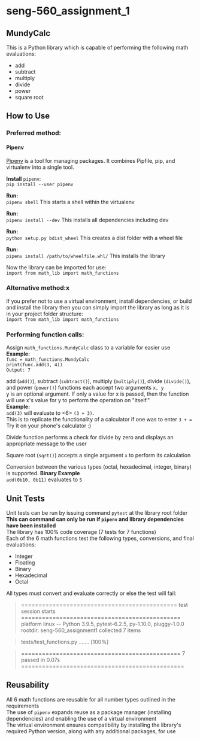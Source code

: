 # seng-560_assignment_1

## MundyCalc

This is a Python library which is capable of performing the following math evaluations:
* add
* subtract
* multiply
* divide
* power
* square root

## How to Use
### Preferred method:
#### Pipenv
[Pipenv](https://pipenv.pypa.io/en/latest/) is a tool for managing packages. It combines Pipfile, pip, and virtualenv into a single tool.

**Install** `pipenv`:  
`pip install --user pipenv`

**Run:**  
`pipenv shell` This starts a shell within the virtualenv

**Run:**  
`pipenv install --dev` This installs all dependencies including dev

**Run:**  
`python setup.py bdist_wheel` This creates a dist folder with a wheel file

**Run:**  
`pipenv install /path/to/wheelfile.whl/` This installs the library

Now the library can be imported for use:  
`import from math_lib import math_functions`

### Alternative method:x
If you prefer not to use a virtual environment, install dependencies, or build and install the library then you can simply import the library as long as it is in your project folder structure:  
`import from math_lib import math_functions`

### Performing function calls:
Assign `math_functions.MundyCalc` class to a variable for easier use  
**Example:**  
    `func = math_functions.MundyCalc`  
    `print(func.add(3, 4))`  
    `Output: 7`

add (`add()`), subtract (`subtract()`), multiply (`multiply()`), divide (`divide()`), and power (`power()`) functions each accept two arguments `x, y`  
y is an optional argument.
If only a value for x is passed, then the function will use x's value for y to perform the operation on "itself."  
**Example:**  
    `add(3)` will evaluate to \<6\> `(3 + 3)`.  
    This is to replicate the functionality of a calculator if one was to enter `3 + =`  
    Try it on your phone's calculator :)

Divide function performs a check for divide by zero and displays an appropriate message to the user

Square root (`sqrt()`) accepts a single argument `x` to perform its calculation

Conversion between the various types (octal, hexadecimal, integer, binary) is supported.
**Binary Example**  
    `add(0b10, 0b11)` evaluates to `5`

## Unit Tests
Unit tests can be run by issuing command `pytest` at the library root folder  
    **This can command can only be run if `pipenv` and library dependencies have been installed**  
The library has 100% code coverage (7 tests for 7 functions)  
Each of the 6 math functions test the following types, conversions, and final evaluations:
* Integer
* Floating
* Binary
* Hexadecimal
* Octal

All types must convert and evaluate correctly or else the test will fail:
> ============================================= test session starts ==============================================
> platform linux -- Python 3.9.5, pytest-6.2.5, py-1.10.0, pluggy-1.0.0
> rootdir: seng-560_assignment1
> collected 7 items                                                                                              

> tests/test_functions.py .......                                                                          [100%]

> ============================================== 7 passed in 0.07s ===============================================

## Reusability
All 6 math functions are reusable for all number types outlined in the requirements  
The use of `pipenv` expands reuse as a package manager (installing dependencies) and enabling the use of a virtual environment  
The virtual environment ensures compatibility by installing the library's required Python version, along with any additional packages, for use
